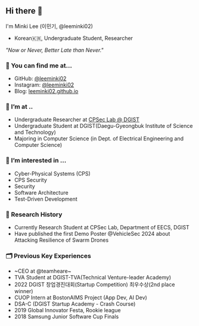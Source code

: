 ## Hi there 👋
I'm Minki Lee (이민기, @leeminki02)
- Korean🇰🇷, Undergraduate Student, Researcher

*"Now or Never, Better Late than Never."*

### 🔎 You can find me at...
- GitHub: [@leeminki02](https://github.com/leeminki02)
- Instagram: [@leeminki02](https://www.instagram.com/leeminki02/)
- Blog: [leeminki02.github.io](https://leeminki02.github.io)

### 🔭 I’m at ..
- Undergraduate Researcher at [CPSec Lab @ DGIST](https://cpsec.dgist.ac.kr)
- Undergraduate Student at DGIST(Daegu-Gyeongbuk Institute of Science and Technology)
- Majoring in Computer Science (in Dept. of Electrical Engineering and Computer Science)

### 🌱 I’m interested in ...
- Cyber-Physical Systems (CPS)
- CPS Security
- Security
- Software Architecture
- Test-Driven Development

### 🔬 Research History
- Currently Research Student at CPSec Lab, Department of EECS, DGIST
- Have published the first Demo Poster @VehicleSec 2024 about Attacking Resilience of Swarm Drones

### 🗂 Previous Key Experiences
- ~CEO at @teamheare~
- TVA Student at DGIST-TVA(Technical Venture-leader Academy)
- 2022 DGIST 창업경진대회(Startup Competition) 최우수상(2nd place winner)
- CUOP Intern at BostonAIMS Project (App Dev, AI Dev)
- DSA-C (DGIST Startup Academy - Crash Course)
- 2019 Global Innovator Festa, Rookie league
- 2018 Samsung Junior Software Cup Finals
